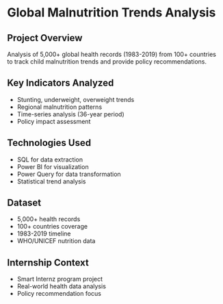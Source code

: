 # Global Malnutrition Trends Analysis

## Project Overview
Analysis of 5,000+ global health records (1983-2019) from 100+ countries to track child malnutrition trends and provide policy recommendations.

## Key Indicators Analyzed
- Stunting, underweight, overweight trends
- Regional malnutrition patterns
- Time-series analysis (36-year period)
- Policy impact assessment

## Technologies Used
- SQL for data extraction
- Power BI for visualization
- Power Query for data transformation
- Statistical trend analysis

## Dataset
- 5,000+ health records
- 100+ countries coverage
- 1983-2019 timeline
- WHO/UNICEF nutrition data

## Internship Context
- Smart Internz program project
- Real-world health data analysis
- Policy recommendation focus
